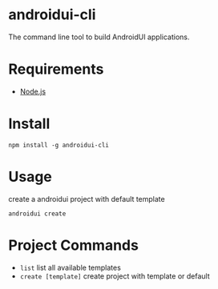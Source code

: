 # androidui-cli

The command line tool to build AndroidUI applications.


# Requirements

* [Node.js](http://nodejs.org/)

# Install 

    npm install -g androidui-cli
    
# Usage

create a androidui project with default template

    androidui create
    
# Project Commands

* `list`  list all available templates
* `create [template]`  create project with template or default

